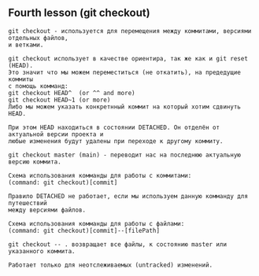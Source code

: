 ## Fourth lesson (git checkout)

    git checkout - используется для перемещения между коммитами, версиями отдельных файлов,
    и ветками.

    git checkout использует в качестве ориентира, так же как и git reset (HEAD).
    Это значит что мы можем переместиться (не откатить), на предедущие коммиты
    с помощь комманд:
    git checkout HEAD^  (or ^^ and more)
    git checkout HEAD~1 (or more)
    Либо мы можем указать конкретнный коммит на который хотим сдвинуть HEAD.

    При этом HEAD находиться в состоянии DETACHED. Он отделён от актуальной версии проекта и
    любые изменения будут удалены при переходе к другому коммиту.

    git checkout master (main) - переводит нас на последнюю актуальную версию коммита.

    Схема использования комманды для работы с коммитами:
    (command: git checkout)[commit]

    Правило DETACHED не работает, если мы используем данную комманду для путешествий
    между версиями файлов.

    Схема использования комманды для работы с файлами:
    (command: git checkout)[commit]--[filePath]

    git checkout -- . возвращает все файлы, к состоянию master или указанного коммита.

    Работает только для неотслеживаемых (untracked) изменений.
